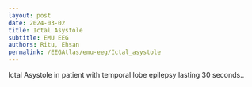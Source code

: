 ```yaml
---
layout: post
date: 2024-03-02
title: Ictal Asystole
subtitle: EMU EEG
authors: Ritu, Ehsan
permalink: /EEGAtlas/emu-eeg/Ictal_asystole
---
```



Ictal Asystole in patient with temporal lobe epilepsy lasting 30 seconds.. 
